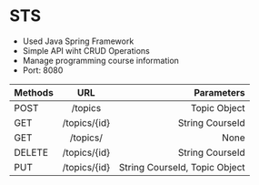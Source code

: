# STS
* Used Java Spring Framework 
* Simple API wiht CRUD Operations
* Manage programming course information
* Port: 8080

| Methods        | URL           | Parameters  |
| ------------- |:-------------:| -----:|
| POST     | /topics | Topic Object|
| GET      | /topics/{id}      |  String CourseId|
| GET      | /topics/      |  None |
| DELETE | /topics/{id}      |    String CourseId|
| PUT | /topics/{id}    |    String CourseId, Topic Object|

